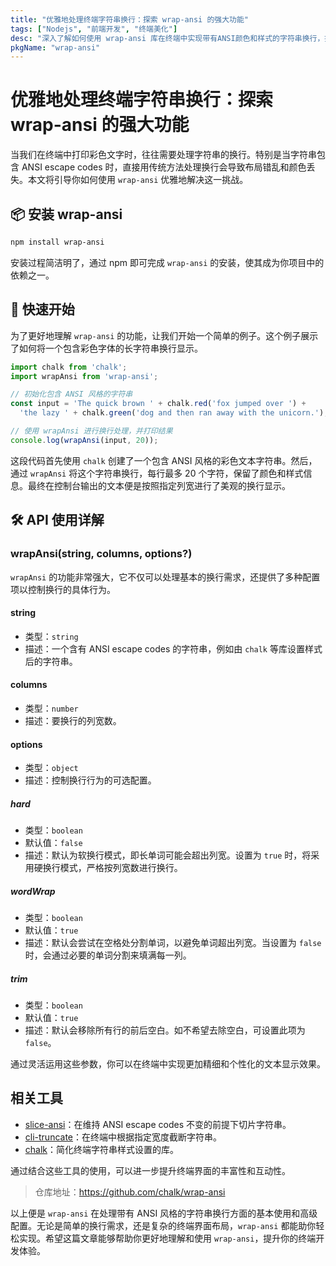 ```yaml
---
title: "优雅地处理终端字符串换行：探索 wrap-ansi 的强大功能"
tags: ["Nodejs", "前端开发", "终端美化"]
desc: "深入了解如何使用 wrap-ansi 库在终端中实现带有ANSI颜色和样式的字符串换行，提升你的终端交互体验。"
pkgName: "wrap-ansi"
---
```


# 优雅地处理终端字符串换行：探索 wrap-ansi 的强大功能

当我们在终端中打印彩色文字时，往往需要处理字符串的换行。特别是当字符串包含 ANSI escape codes 时，直接用传统方法处理换行会导致布局错乱和颜色丢失。本文将引导你如何使用 `wrap-ansi` 优雅地解决这一挑战。

## 📦 安装 wrap-ansi

```bash
npm install wrap-ansi
```

安装过程简洁明了，通过 npm 即可完成 `wrap-ansi` 的安装，使其成为你项目中的依赖之一。

## 🚀 快速开始

为了更好地理解 `wrap-ansi` 的功能，让我们开始一个简单的例子。这个例子展示了如何将一个包含彩色字体的长字符串换行显示。

```javascript
import chalk from 'chalk';
import wrapAnsi from 'wrap-ansi';

// 初始化包含 ANSI 风格的字符串
const input = 'The quick brown ' + chalk.red('fox jumped over ') +
  'the lazy ' + chalk.green('dog and then ran away with the unicorn.');

// 使用 wrapAnsi 进行换行处理，并打印结果
console.log(wrapAnsi(input, 20));
```

这段代码首先使用 `chalk` 创建了一个包含 ANSI 风格的彩色文本字符串。然后，通过 `wrapAnsi` 将这个字符串换行，每行最多 20 个字符，保留了颜色和样式信息。最终在控制台输出的文本便是按照指定列宽进行了美观的换行显示。

## 🛠 API 使用详解

### wrapAnsi(string, columns, options?)

`wrapAnsi` 的功能非常强大，它不仅可以处理基本的换行需求，还提供了多种配置项以控制换行的具体行为。

#### string

- 类型：`string`
- 描述：一个含有 ANSI escape codes 的字符串，例如由 `chalk` 等库设置样式后的字符串。

#### columns

- 类型：`number`
- 描述：要换行的列宽数。

#### options

- 类型：`object`
- 描述：控制换行行为的可选配置。

##### hard

- 类型：`boolean`
- 默认值：`false`
- 描述：默认为软换行模式，即长单词可能会超出列宽。设置为 `true` 时，将采用硬换行模式，严格按列宽数进行换行。

##### wordWrap

- 类型：`boolean`
- 默认值：`true`
- 描述：默认会尝试在空格处分割单词，以避免单词超出列宽。当设置为 `false` 时，会通过必要的单词分割来填满每一列。

##### trim

- 类型：`boolean`
- 默认值：`true`
- 描述：默认会移除所有行的前后空白。如不希望去除空白，可设置此项为 `false`。

通过灵活运用这些参数，你可以在终端中实现更加精细和个性化的文本显示效果。

## 相关工具

- [slice-ansi](https://github.com/chalk/slice-ansi)：在维持 ANSI escape codes 不变的前提下切片字符串。
- [cli-truncate](https://github.com/sindresorhus/cli-truncate)：在终端中根据指定宽度截断字符串。
- [chalk](https://github.com/chalk/chalk)：简化终端字符串样式设置的库。

通过结合这些工具的使用，可以进一步提升终端界面的丰富性和互动性。

> 仓库地址：https://github.com/chalk/wrap-ansi

以上便是 `wrap-ansi` 在处理带有 ANSI 风格的字符串换行方面的基本使用和高级配置。无论是简单的换行需求，还是复杂的终端界面布局，`wrap-ansi` 都能助你轻松实现。希望这篇文章能够帮助你更好地理解和使用 `wrap-ansi`，提升你的终端开发体验。